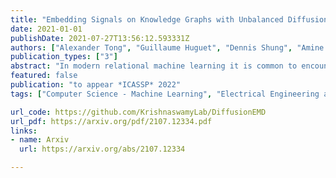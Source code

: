 ```yaml
---
title: "Embedding Signals on Knowledge Graphs with Unbalanced Diffusion Earth Mover's Distance"
date: 2021-01-01
publishDate: 2021-07-27T13:56:12.593331Z
authors: ["Alexander Tong", "Guillaume Huguet", "Dennis Shung", "Amine Natik", "Manik Kuchroo", "Guillaume Lajoie", "Guy Wolf", "Smita Krishnaswamy"]
publication_types: ["3"]
abstract: "In modern relational machine learning it is common to encounter large graphs that arise via interactions or similarities between observations in many domains. Further, in many cases the target entities for analysis are actually signals on such graphs. We propose to compare and organize such datasets of graph signals by using an earth mover's distance (EMD) with a geodesic cost over the underlying graph. Typically, EMD is computed by optimizing over the cost of transporting one probability distribution to another over an underlying metric space. However, this is inefficient when computing the EMD between many signals. Here, we propose an unbalanced graph earth mover's distance that efficiently embeds the unbalanced EMD on an underlying graph into an L1 space, whose metric we call unbalanced diffusion earth mover's distance (UDEMD). This leads us to an efficient nearest neighbors kernel over many signals defined on a large graph. Next, we show how this gives distances between graph signals that are robust to noise. Finally, we apply this to organizing patients based on clinical notes who are modelled as signals on the SNOMED-CT medical knowledge graph, embedding lymphoblast cells modeled as signals on a gene graph, and organizing genes modeled as signals over a large peripheral blood mononuclear (PBMC) cell graph. In each case, we show that UDEMD-based embeddings find accurate distances that are highly efficient compared to other methods."
featured: false
publication: "to appear *ICASSP* 2022"
tags: ["Computer Science - Machine Learning", "Electrical Engineering and Systems Science - Signal Processing"]

url_code: https://github.com/KrishnaswamyLab/DiffusionEMD
url_pdf: https://arxiv.org/pdf/2107.12334.pdf
links:
- name: Arxiv
  url: https://arxiv.org/abs/2107.12334

---
```


